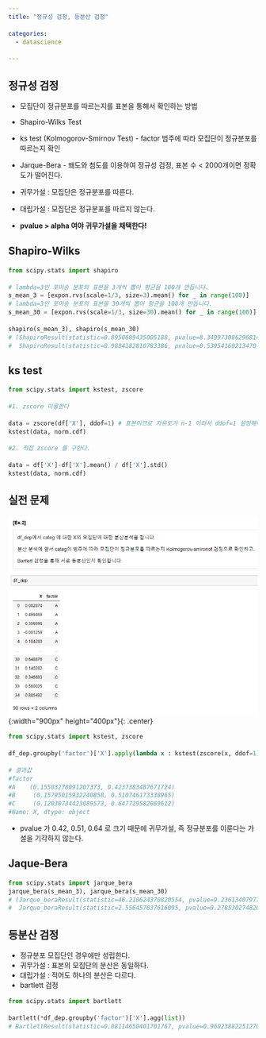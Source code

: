 ```yaml
---
title: "정규성 검정, 등분산 검정"

categories:
  - datascience

---
```


## 정규성 검정
- 모집단이 정규분포를 따르는지를 표본을 통해서 확인하는 방법
- Shapiro-Wilks Test
- ks test (Kolmogorov-Smirnov Test) - factor 범주에 따라 모집단이 정규분포를 따르는지 확인
- Jarque-Bera - 왜도와 첨도를 이용하여 정규성 검정, 표본 수 < 2000개이면 정확도가 떨어진다.

- 귀무가설 : 모집단은 정규분포를 따른다.
- 대립가설 : 모집단은 정규분포를 따르지 않는다.
- **pvalue > alpha 여야 귀무가설을 채택한다!**

## Shapiro-Wilks

```python
from scipy.stats import shapiro

# lambda=3인 포아송 분포의 표본을 3개씩 뽑아 평균을 100개 만듭니다.
s_mean_3 = [expon.rvs(scale=1/3, size=3).mean() for _ in range(100)]
# lambda=3인 포아송 분포의 표본을 30개씩 뽑아 평균을 100개 만듭니다.
s_mean_30 = [expon.rvs(scale=1/3, size=30).mean() for _ in range(100)]

shapiro(s_mean_3), shapiro(s_mean_30)
# (ShapiroResult(statistic=0.8950689435005188, pvalue=8.349973086296814e-07),
#  ShapiroResult(statistic=0.9884182810783386, pvalue=0.53954160213470
```


## ks test

```python
from scipy.stats import kstest, zscore

#1. zscore 이용한다

data = zscore(df['X'], ddof=1) # 표본이므로 자유도가 n-1 이라서 ddof=1 설정해야 한다.
kstest(data, norm.cdf)

#2. 직접 zscore 를 구한다.

data = df['X']-df['X'].mean() / df['X'].std()
kstest(data, norm.cdf)
```

## 실전 문제

![Validation](/assets/images/kstest.PNG){:width="900px" height="400px"}{: .center}


```python
from scipy.stats import kstest, zscore

df_dep.groupby('factor')['X'].apply(lambda x : kstest(zscore(x, ddof=1), norm.cdf))

# 결과값
#factor
#A    (0.15503278091207373, 0.4237383487671724)
#B     (0.15795015932240858, 0.510746173338965)
#C     (0.12030734423089573, 0.647729582069612)
#Name: X, dtype: object
```

- pvalue 가 0.42, 0.51, 0.64 로 크기 때문에 귀무가설, 즉 정규분포를 이룬다는 가설을 기각하지 않는다.

## Jaque-Bera

```python
from scipy.stats import jarque_bera
jarque_bera(s_mean_3), jarque_bera(s_mean_30)
# (Jarque_beraResult(statistic=46.210624370820554, pvalue=9.236134079770864e-11),
#  Jarque_beraResult(statistic=2.556457037616095, pvalue=0.27853027482009907))
```

## 등분산 검정

- 정규분포 모집단인 경우에만 성립한다.
- 귀무가설 : 표본의 모집단의 분산은 동일하다.
- 대립가설 : 적어도 하나의 분산은 다르다.
- bartlett 검정

```python
from scipy.stats import bartlett

bartlett(*df_dep.groupby('factor')['X'].agg(list)) 
# BartlettResult(statistic=0.08114650401701767, pvalue=0.9602388225127009)
```